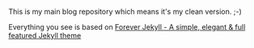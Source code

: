 
This is my main blog repository which means it's my clean version. ;-)

Everything you see is based on [Forever Jekyll - A simple, elegant & full featured Jekyll theme](https://forever-jekyll.github.io)
